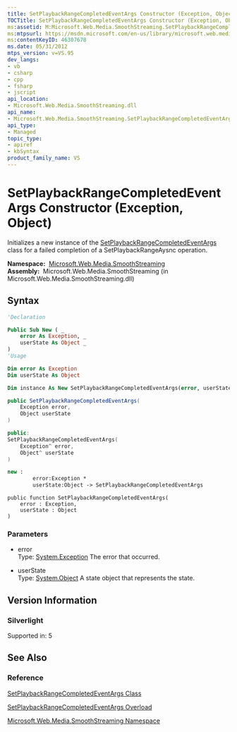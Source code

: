 ```yaml
---
title: SetPlaybackRangeCompletedEventArgs Constructor (Exception, Object) (Microsoft.Web.Media.SmoothStreaming)
TOCTitle: SetPlaybackRangeCompletedEventArgs Constructor (Exception, Object)
ms:assetid: M:Microsoft.Web.Media.SmoothStreaming.SetPlaybackRangeCompletedEventArgs.#ctor(System.Exception,System.Object)
ms:mtpsurl: https://msdn.microsoft.com/en-us/library/microsoft.web.media.smoothstreaming.setplaybackrangecompletedeventargs.setplaybackrangecompletedeventargs(v=VS.95)
ms:contentKeyID: 46307678
ms.date: 05/31/2012
mtps_version: v=VS.95
dev_langs:
- vb
- csharp
- cpp
- fsharp
- jscript
api_location:
- Microsoft.Web.Media.SmoothStreaming.dll
api_name:
- Microsoft.Web.Media.SmoothStreaming.SetPlaybackRangeCompletedEventArgs..ctor
api_type:
- Managed
topic_type:
- apiref
- kbSyntax
product_family_name: VS
---
```


# SetPlaybackRangeCompletedEventArgs Constructor (Exception, Object)

Initializes a new instance of the [SetPlaybackRangeCompletedEventArgs](setplaybackrangecompletedeventargs-class-microsoft-web-media-smoothstreaming.md) class for a failed completion of a SetPlaybackRangeAysnc operation.

**Namespace:**  [Microsoft.Web.Media.SmoothStreaming](microsoft-web-media-smoothstreaming-namespace_1.md)  
**Assembly:**  Microsoft.Web.Media.SmoothStreaming (in Microsoft.Web.Media.SmoothStreaming.dll)

## Syntax

```vb
'Declaration

Public Sub New ( _
    error As Exception, _
    userState As Object _
)
'Usage

Dim error As Exception
Dim userState As Object

Dim instance As New SetPlaybackRangeCompletedEventArgs(error, userState)
```

```csharp
public SetPlaybackRangeCompletedEventArgs(
    Exception error,
    Object userState
)
```

```cpp
public:
SetPlaybackRangeCompletedEventArgs(
    Exception^ error, 
    Object^ userState
)
```

``` fsharp
new : 
        error:Exception * 
        userState:Object -> SetPlaybackRangeCompletedEventArgs
```

```jscript
public function SetPlaybackRangeCompletedEventArgs(
    error : Exception, 
    userState : Object
)
```

### Parameters

  - error  
    Type: [System.Exception](https://msdn.microsoft.com/library/c18k6c59\(v=vs.95\))  
    The error that occurred.

<!-- end list -->

  - userState  
    Type: [System.Object](https://msdn.microsoft.com/library/e5kfa45b\(v=vs.95\))  
    A state object that represents the state.

## Version Information

### Silverlight

Supported in: 5  

## See Also

### Reference

[SetPlaybackRangeCompletedEventArgs Class](setplaybackrangecompletedeventargs-class-microsoft-web-media-smoothstreaming.md)

[SetPlaybackRangeCompletedEventArgs Overload](setplaybackrangecompletedeventargs-constructor-microsoft-web-media-smoothstreaming.md)

[Microsoft.Web.Media.SmoothStreaming Namespace](microsoft-web-media-smoothstreaming-namespace_1.md)

